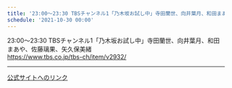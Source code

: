 ```yaml
---
title: '23:00～23:30 TBSチャンネル1「乃木坂お試し中」寺田蘭世、向井葉月、和田まあや、佐藤璃果、矢久保美緒'
schedule: '2021-10-30 00:00'
---
```


<div id="detailBody"> <div>  <div>   23:00～23:30 TBSチャンネル1「乃木坂お試し中」寺田蘭世、向井葉月、和田まあや、佐藤璃果、矢久保美緒  </div>  <a href="https://www.tbs.co.jp/tbs-ch/item/v2932/" target="_blank">   <div>    https://www.tbs.co.jp/tbs-ch/item/v2932/   </div>  </a> </div></div>

---
[公式サイトへのリンク]('http://www.nogizaka46.com/schedule/2021/10/063949.php?member=mio-yakubo&category=&monthly=202110')